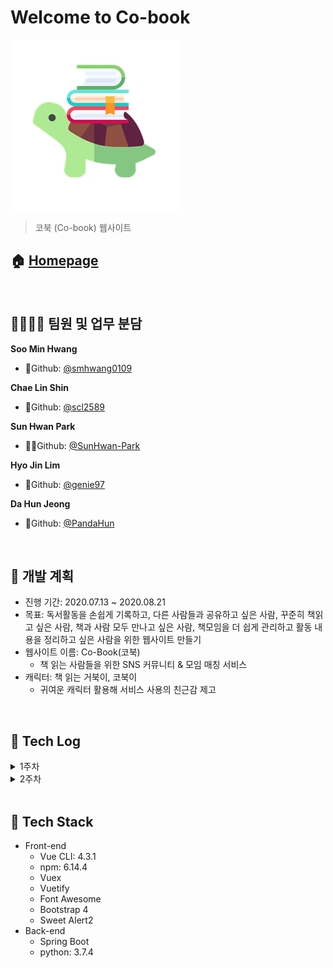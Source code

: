 # Welcome to Co-book

![co-book](./images/README/co-book.png)

> 코북 (Co-book) 웹사이트 

## 🏠 [Homepage]()

<br>

## 👨‍👨‍👧‍👦 팀원 및 업무 분담

**Soo Min Hwang**

- 🐲Github: [@smhwang0109](https://github.com/smhwang0109)

**Chae Lin Shin**

- 🍒Github: [@scl2589](https://github.com/scl2589)

**Sun Hwan Park**

- 🧙‍♂️Github: [@SunHwan-Park](https://github.com/SunHwan-Park)

**Hyo Jin Lim**

- 🐰Github: [@genie97](https://github.com/genie97)

**Da Hun Jeong**

- 🐼Github: [@PandaHun](https://github.com/PandaHun)

<br>

## 📆 개발 계획

- 진행 기간: 2020.07.13 ~ 2020.08.21
- 목표: 독서활동을 손쉽게 기록하고, 다른 사람들과 공유하고 싶은 사람, 꾸준히 책읽고 싶은 사람, 책과 사람 모두 만나고 싶은 사람, 책모임을 더 쉽게 관리하고 활동 내용을 정리하고 싶은 사람을 위한 웹사이트 만들기
- 웹사이트 이름: Co-Book(코북)
  - 책 읽는 사람들을 위한 SNS 커뮤니티 & 모임 매칭 서비스
- 캐릭터: 책 읽는 거북이, 코북이
  - 귀여운 캐릭터 활용해 서비스 사용의 친근감 제고

<br>

## 📒 Tech Log

<details>
    <summary>1주차</summary>
    <ul>
        <a href="Document/Dev_log/20200710_회의록.md"><li>7/10 - 기획 (모씨 및 어라운드/ 페르소나 설정)</li></a>
    <a href="Document/Dev_log/20200713_회의록.md"><li>7/13 - 기획 (아이돌 - 스토리라인/ 아이돌 왕국)</li></a>
    <a href="Document/Dev_log/20200714_회의록.md"><li>7/14 - 기획 (아이돌- 아이디어 스크럼/ 저작권 관련 & 책모임)</li></a>
    <a href="Document/Dev_log/20200715_회의록.md"><li>7/15 - 개인과제 진행</li></a>
    <a href="Document/Dev_log/20200716_회의록.md"><li>7/16 - 기획(책모임-아이디어 회의/ 프로젝트 방향성/ 와이어프레임)</li></a>
    <a href="Document/Dev_log/20200717_회의록.md"><li>7/17 - 기획 (서비스 이름), Convention 정하기</li></a>
    </ul>
</details>
<details>
    <summary>2주차</summary>
    <ul>
        <li><a href="Document/Dev_log/20200720_회의록.md">7/20 - 기획 (발표 준비) + ERD + 개발 환경 세팅</a></li>
        <li><a href="Document/Dev_log/20200721_회의록.md">7/21 - ERD + OAuth/Book API 관련 discussion</a></li>
        <li><a href="Document/Dev_log/20200722_dev_log.md">7/22 - 기획 발표 + 컨벤션 정리 (Java/Vue) + 지라 이슈 정리 + AWS 확인 + API 요청 리스트 정리</a></li>
    </ul>
</details>

<br>

## 🔧 Tech Stack

- Front-end
  - Vue CLI: 4.3.1
  - npm: 6.14.4
  - Vuex
  - Vuetify
  - Font Awesome
  - Bootstrap 4
  - Sweet Alert2
- Back-end
  - Spring Boot
  - python: 3.7.4